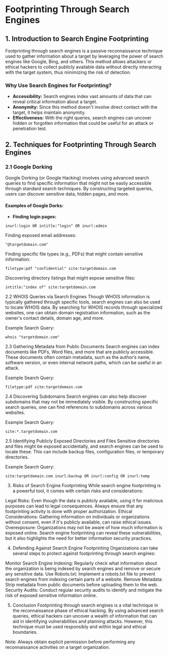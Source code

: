 # Footprinting Through Search Engines

## 1. **Introduction to Search Engine Footprinting**

Footprinting through search engines is a passive reconnaissance technique used to gather information about a target by leveraging the power of search engines like Google, Bing, and others. This method allows attackers or ethical hackers to collect publicly available data without directly interacting with the target system, thus minimizing the risk of detection.

### **Why Use Search Engines for Footprinting?**
- **Accessibility:** Search engines index vast amounts of data that can reveal critical information about a target.
- **Anonymity:** Since this method doesn't involve direct contact with the target, it helps maintain anonymity.
- **Effectiveness:** With the right queries, search engines can uncover hidden or forgotten information that could be useful for an attack or penetration test.

## 2. **Techniques for Footprinting Through Search Engines**

### **2.1 Google Dorking**
Google Dorking (or Google Hacking) involves using advanced search queries to find specific information that might not be easily accessible through standard search techniques. By constructing targeted queries, users can discover sensitive data, hidden pages, and more.

#### **Examples of Google Dorks:**
- **Finding login pages:**
```
inurl:login OR intitle:"login" OR inurl:admin
```
Finding exposed email addresses:
```
"@targetdomain.com"
```
Finding specific file types (e.g., PDFs) that might contain sensitive information:
```
filetype:pdf "confidential" site:targetdomain.com
```
Discovering directory listings that might expose sensitive files:
```
intitle:"index of" site:targetdomain.com
```
2.2 WHOIS Queries via Search Engines
Though WHOIS information is typically gathered through specific tools, search engines can also be used to locate WHOIS data. By searching for WHOIS records through specialized websites, one can obtain domain registration information, such as the owner's contact details, domain age, and more.

Example Search Query:
```
whois "targetdomain.com"
```
2.3 Gathering Metadata from Public Documents
Search engines can index documents like PDFs, Word files, and more that are publicly accessible. These documents often contain metadata, such as the author’s name, software version, or even internal network paths, which can be useful in an attack.

Example Search Query:
```
filetype:pdf site:targetdomain.com
```
2.4 Discovering Subdomains
Search engines can also help discover subdomains that may not be immediately visible. By constructing specific search queries, one can find references to subdomains across various websites.

Example Search Query:
```
site:*.targetdomain.com
```
2.5 Identifying Publicly Exposed Directories and Files
Sensitive directories and files might be exposed accidentally, and search engines can be used to locate these. This can include backup files, configuration files, or temporary directories.

Example Search Query:
```
site:targetdomain.com inurl:backup OR inurl:config OR inurl:temp
```
3. Risks of Search Engine Footprinting
While search engine footprinting is a powerful tool, it comes with certain risks and considerations:

Legal Risks: Even though the data is publicly available, using it for malicious purposes can lead to legal consequences. Always ensure that any footprinting activity is done with proper authorization.
Ethical Considerations: Gathering information on individuals or organizations without consent, even if it's publicly available, can raise ethical issues.
Overexposure: Organizations may not be aware of how much information is exposed online. Search engine footprinting can reveal these vulnerabilities, but it also highlights the need for better information security practices.

4. Defending Against Search Engine Footprinting
Organizations can take several steps to protect against footprinting through search engines:

Monitor Search Engine Indexing: Regularly check what information about the organization is being indexed by search engines and remove or secure any sensitive data.
Use Robots.txt: Implement a robots.txt file to prevent search engines from indexing certain parts of a website.
Remove Metadata: Strip metadata from public documents before uploading them to the web.
Security Audits: Conduct regular security audits to identify and mitigate the risk of exposed sensitive information online.

5. Conclusion
Footprinting through search engines is a vital technique in the reconnaissance phase of ethical hacking. By using advanced search queries, ethical hackers can uncover a wealth of information that can aid in identifying vulnerabilities and planning attacks. However, this technique must be used responsibly and within legal and ethical boundaries.

Note: Always obtain explicit permission before performing any reconnaissance activities on a target organization.
